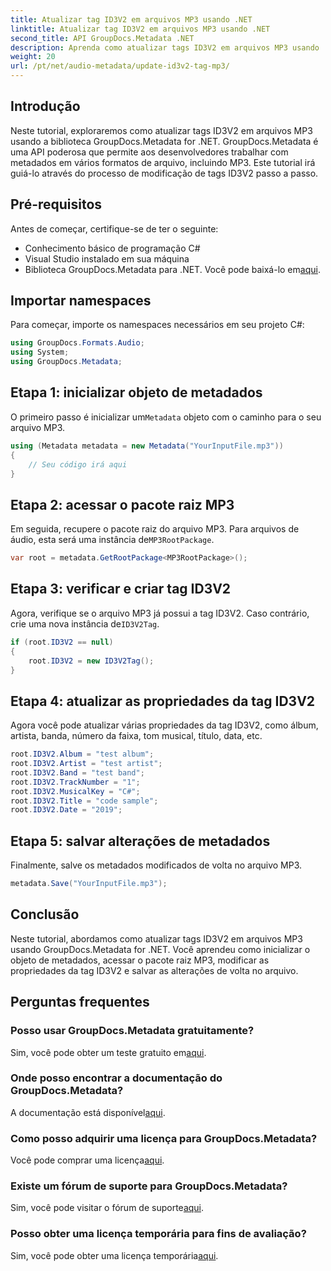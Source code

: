 ```yaml
---
title: Atualizar tag ID3V2 em arquivos MP3 usando .NET
linktitle: Atualizar tag ID3V2 em arquivos MP3 usando .NET
second_title: API GroupDocs.Metadata .NET
description: Aprenda como atualizar tags ID3V2 em arquivos MP3 usando .NET com GroupDocs.Metadata para gerenciamento eficiente de arquivos.
weight: 20
url: /pt/net/audio-metadata/update-id3v2-tag-mp3/
---
```

## Introdução
Neste tutorial, exploraremos como atualizar tags ID3V2 em arquivos MP3 usando a biblioteca GroupDocs.Metadata for .NET. GroupDocs.Metadata é uma API poderosa que permite aos desenvolvedores trabalhar com metadados em vários formatos de arquivo, incluindo MP3. Este tutorial irá guiá-lo através do processo de modificação de tags ID3V2 passo a passo.
## Pré-requisitos
Antes de começar, certifique-se de ter o seguinte:
- Conhecimento básico de programação C#
- Visual Studio instalado em sua máquina
-  Biblioteca GroupDocs.Metadata para .NET. Você pode baixá-lo em[aqui](https://releases.groupdocs.com/metadata/net/).

## Importar namespaces
Para começar, importe os namespaces necessários em seu projeto C#:
```csharp
using GroupDocs.Formats.Audio;
using System;
using GroupDocs.Metadata;
```
## Etapa 1: inicializar objeto de metadados
 O primeiro passo é inicializar um`Metadata` objeto com o caminho para o seu arquivo MP3.
```csharp
using (Metadata metadata = new Metadata("YourInputFile.mp3"))
{
    // Seu código irá aqui
}
```
## Etapa 2: acessar o pacote raiz MP3
 Em seguida, recupere o pacote raiz do arquivo MP3. Para arquivos de áudio, esta será uma instância de`MP3RootPackage`.
```csharp
var root = metadata.GetRootPackage<MP3RootPackage>();
```
## Etapa 3: verificar e criar tag ID3V2
 Agora, verifique se o arquivo MP3 já possui a tag ID3V2. Caso contrário, crie uma nova instância de`ID3V2Tag`.
```csharp
if (root.ID3V2 == null)
{
    root.ID3V2 = new ID3V2Tag();
}
```
## Etapa 4: atualizar as propriedades da tag ID3V2
Agora você pode atualizar várias propriedades da tag ID3V2, como álbum, artista, banda, número da faixa, tom musical, título, data, etc.
```csharp
root.ID3V2.Album = "test album";
root.ID3V2.Artist = "test artist";
root.ID3V2.Band = "test band";
root.ID3V2.TrackNumber = "1";
root.ID3V2.MusicalKey = "C#";
root.ID3V2.Title = "code sample";
root.ID3V2.Date = "2019";
```
## Etapa 5: salvar alterações de metadados
Finalmente, salve os metadados modificados de volta no arquivo MP3.
```csharp
metadata.Save("YourInputFile.mp3");
```

## Conclusão
Neste tutorial, abordamos como atualizar tags ID3V2 em arquivos MP3 usando GroupDocs.Metadata for .NET. Você aprendeu como inicializar o objeto de metadados, acessar o pacote raiz MP3, modificar as propriedades da tag ID3V2 e salvar as alterações de volta no arquivo.

## Perguntas frequentes
### Posso usar GroupDocs.Metadata gratuitamente?
 Sim, você pode obter um teste gratuito em[aqui](https://releases.groupdocs.com/).
### Onde posso encontrar a documentação do GroupDocs.Metadata?
 A documentação está disponível[aqui](https://tutorials.groupdocs.com/metadata/net/).
### Como posso adquirir uma licença para GroupDocs.Metadata?
 Você pode comprar uma licença[aqui](https://purchase.groupdocs.com/buy).
### Existe um fórum de suporte para GroupDocs.Metadata?
 Sim, você pode visitar o fórum de suporte[aqui](https://forum.groupdocs.com/c/metadata/14).
### Posso obter uma licença temporária para fins de avaliação?
 Sim, você pode obter uma licença temporária[aqui](https://purchase.groupdocs.com/temporary-license/).